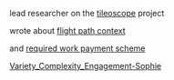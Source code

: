 lead researcher on the [tileoscope](tileoscope.md) project

wrote about [flight path context](flight%20path%20context.md)

and [required work payment scheme](required%20work%20payment%20scheme.md)

[Variety_Complexity_Engagement-Sophie](Variety_Complexity_Engagement-Sophie.md)
